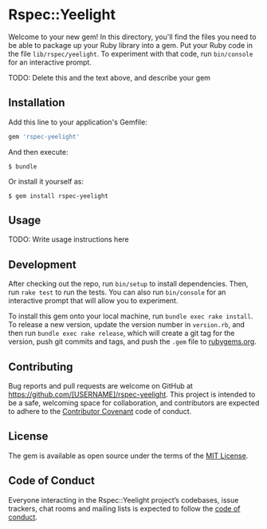 # Rspec::Yeelight

Welcome to your new gem! In this directory, you'll find the files you need to be able to package up your Ruby library into a gem. Put your Ruby code in the file `lib/rspec/yeelight`. To experiment with that code, run `bin/console` for an interactive prompt.

TODO: Delete this and the text above, and describe your gem

## Installation

Add this line to your application's Gemfile:

```ruby
gem 'rspec-yeelight'
```

And then execute:

    $ bundle

Or install it yourself as:

    $ gem install rspec-yeelight

## Usage

TODO: Write usage instructions here

## Development

After checking out the repo, run `bin/setup` to install dependencies. Then, run `rake test` to run the tests. You can also run `bin/console` for an interactive prompt that will allow you to experiment.

To install this gem onto your local machine, run `bundle exec rake install`. To release a new version, update the version number in `version.rb`, and then run `bundle exec rake release`, which will create a git tag for the version, push git commits and tags, and push the `.gem` file to [rubygems.org](https://rubygems.org).

## Contributing

Bug reports and pull requests are welcome on GitHub at https://github.com/[USERNAME]/rspec-yeelight. This project is intended to be a safe, welcoming space for collaboration, and contributors are expected to adhere to the [Contributor Covenant](http://contributor-covenant.org) code of conduct.

## License

The gem is available as open source under the terms of the [MIT License](https://opensource.org/licenses/MIT).

## Code of Conduct

Everyone interacting in the Rspec::Yeelight project’s codebases, issue trackers, chat rooms and mailing lists is expected to follow the [code of conduct](https://github.com/[USERNAME]/rspec-yeelight/blob/master/CODE_OF_CONDUCT.md).
